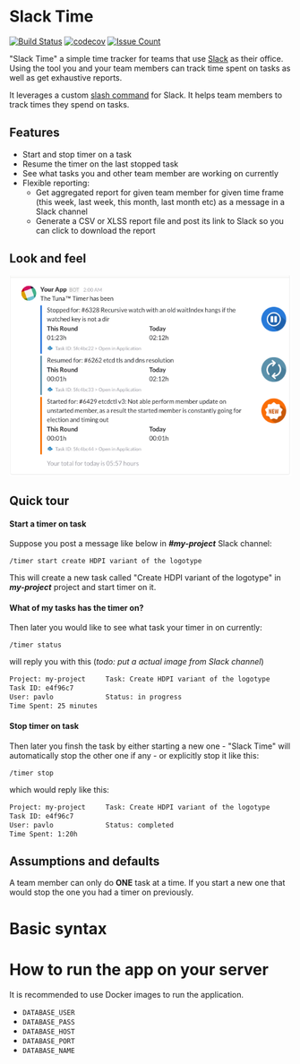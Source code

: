 # Slack Time     

[![Build Status](https://semaphoreci.com/api/v1/pavlikus/tuna-timer-api/branches/develop/badge.svg)](https://semaphoreci.com/pavlikus/tuna-timer-api)
[![codecov](https://codecov.io/gh/tuna-timer/tuna-timer-api/branch/develop/graph/badge.svg)](https://codecov.io/gh/tuna-timer/tuna-timer-api)
[![Issue Count](https://codeclimate.com/github/tuna-timer/tuna-timer-api/badges/issue_count.svg)](https://codeclimate.com/github/tuna-timer/tuna-timer-api)

"Slack Time" a simple time tracker for teams that use [Slack](https:www.slack.com) as their office. Using the tool you and your team members can track time spent on tasks as well as get exhaustive reports.

It leverages a custom [slash command](https://api.slack.com/slash-commands) for Slack. It helps team members to track times they spend on tasks.

## Features

* Start and stop timer on a task
* Resume the timer on the last stopped task
* See what tasks you and other team member are working on currently
* Flexible reporting:
    * Get aggregated report for given team member for given time frame (this week, last week, this month, last month etc) as a message in a Slack channel
    * Generate a CSV or XLSS report file and post its link to Slack so you can click to download the report


## Look and feel

![ScreenShot](docs/images/sample_messages.png)

## Quick tour

#### Start a timer on task

Suppose you post a message like below in **_#my-project_** Slack channel:

```
/timer start create HDPI variant of the logotype
```

This will create a new task called "Create HDPI variant of the logotype" in **_my-project_** project and start timer on it.

#### What of my tasks has the timer on?

Then later you would like to see what task your timer in on currently:

```
/timer status
```

will reply you with this (_todo: put a actual image from Slack channel_)

```
Project: my-project     Task: Create HDPI variant of the logotype       Task ID: e4f96c7
User: pavlo             Status: in progress                             Time Spent: 25 minutes
```

#### Stop timer on task

Then later you finsh the task by either starting a new one - "Slack Time" will automatically stop the other one if any - or explicitly stop it like this:

```
/timer stop
```

which would reply like this:

```
Project: my-project     Task: Create HDPI variant of the logotype       Task ID: e4f96c7
User: pavlo             Status: completed                               Time Spent: 1:20h
```


  
## Assumptions and defaults

A team member can only do **ONE** task at a time. If you start a new one that would stop the one you had a timer on previously. 

# Basic syntax

# How to run the app on your server

It is recommended to use Docker images to run the application. 

* `DATABASE_USER`
* `DATABASE_PASS`
* `DATABASE_HOST`
* `DATABASE_PORT`
* `DATABASE_NAME`

